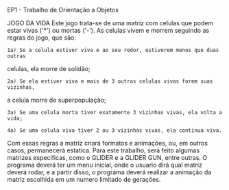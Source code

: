 EP1 - Trabalho de Orientação a Objetos

JOGO DA VIDA
Este jogo trata-se de uma matriz com celulas que podem estar vivas ('*') ou 
mortas ('-'). As celulas vivem e morrem seguindo as regras do jogo, que são:
    
    1a) Se a celula estiver viva e ao seu redor, estiverem menos que duas outras 
celulas, ela morre de solidão;
    
    2a) Se ela estiver viva e mais de 3 outras celulas vivas forem suas vizinhas,
a celula morre de superpopulação;
    
    3a) Se uma celula morta tiver exatamente 3 vizinhas vivas, ela volta a vida;
    
    4a) Se uma celula viva tiver 2 ou 3 vizinhas vivas, ela continua viva.
    
Com essas regras a matriz criará formatos e animações, ou, em outros casos,
permanecerá estatica. Para este trabalho, será feito algumas matrizes especificas, 
como o GLIDER e a GLIDER GUN, entre outras.
O programa deverá ter um menu inicial, onde o usuario dirá qual matriz deverá
rodar, e a partir disso, o programa deverá realizar a animação da matriz escolhida 
em um numero limitado de gerações.
